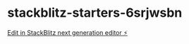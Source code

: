 # stackblitz-starters-6srjwsbn

[Edit in StackBlitz next generation editor ⚡️](https://stackblitz.com/~/github.com/firemoney81-naldon/stackblitz-starters-6srjwsbn)